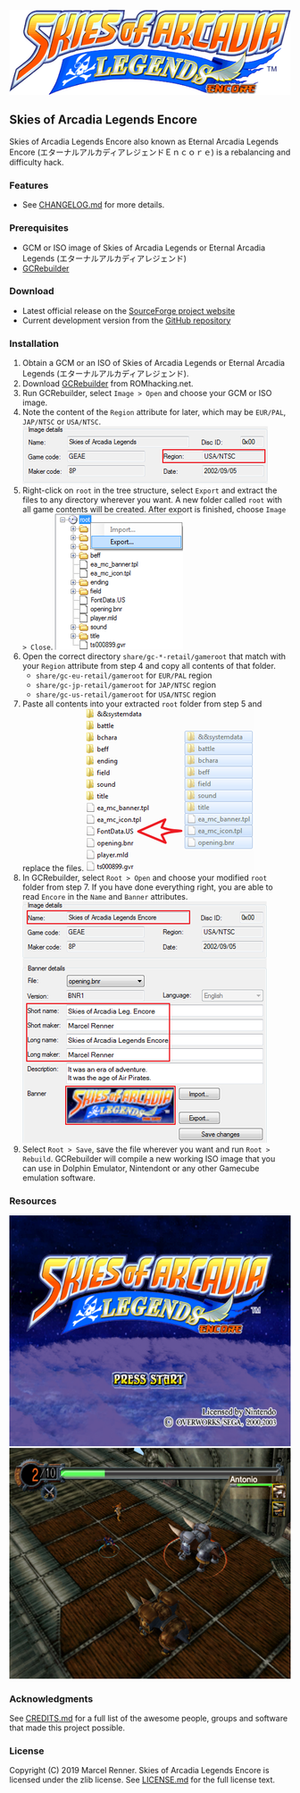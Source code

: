 ![Skies of Arcadia Legends Encore](doc/logomlt.png)

## Skies of Arcadia Legends Encore

Skies of Arcadia Legends Encore also known as Eternal Arcadia Legends Encore 
(エターナルアルカディアレジェンドＥｎｃｏｒｅ) is a rebalancing and difficulty hack.

### Features

* See [CHANGELOG.md](CHANGELOG.md) for more details.

### Prerequisites

* GCM or ISO image of Skies of Arcadia Legends or Eternal Arcadia Legends
  (エターナルアルカディアレジェンド)
* [GCRebuilder](http://www.romhacking.net/utilities/619/)

### Download

* Latest official release on the
  [SourceForge project website](https://sf.net/projects/soale)
* Current development version from the
  [GitHub repository](https://github.com/Taikocuya/SOALE)

### Installation

1. Obtain a GCM or an ISO of Skies of Arcadia Legends or Eternal Arcadia 
   Legends (エターナルアルカディアレジェンド).
2. Download [GCRebuilder](http://www.romhacking.net/utilities/619/) from
   ROMhacking.net.
3. Run GCRebuilder, select `Image > Open` and choose your GCM or ISO image.
4. Note the content of the `Region` attribute for later, which may be 
   `EUR/PAL`, `JAP/NTSC` or `USA/NTSC`.
   ![GCRebuilder](doc/install4.png)
5. Right-click on `root` in the tree structure, select `Export` and extract 
   the files to any directory wherever you want. A new folder called `root` 
   with all game contents will be created. After export is finished, choose 
   `Image > Close`.
   ![GCRebuilder](doc/install5.png)
6. Open the correct directory `share/gc-*-retail/gameroot` that match with your 
   `Region` attribute from step 4 and copy all contents of that folder.
    * `share/gc-eu-retail/gameroot` for `EUR/PAL` region 
    * `share/gc-jp-retail/gameroot` for `JAP/NTSC` region 
    * `share/gc-us-retail/gameroot` for `USA/NTSC` region 
7. Paste all contents into your extracted `root` folder from step 5 and 
   replace the files.
   ![File Explorer](doc/install7.png)
8. In GCRebuilder, select `Root > Open` and choose your modified `root`
   folder from step 7. If you have done everything right, you are able to 
   read `Encore` in the `Name` and `Banner` attributes.
   ![GCRebuilder](doc/install8.png)
9. Select `Root > Save`, save the file wherever you want and run 
   `Root > Rebuild`. GCRebuilder will compile a new working ISO image that you 
   can use in Dolphin Emulator, Nintendont or any other Gamecube emulation 
   software.

### Resources

![Title](doc/title.png)
![Antonio](doc/antonio.png)

### Acknowledgments

See [CREDITS.md](CREDITS.md) for a full list of the awesome people, groups and 
software that made this project possible.

### License

Copyright (C) 2019 Marcel Renner. Skies of Arcadia Legends Encore is 
licensed under the zlib license. See [LICENSE.md](LICENSE.md) for the full 
license text.
